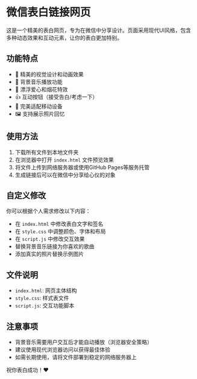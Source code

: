 # 微信表白链接网页

这是一个精美的表白网页，专为在微信中分享设计。页面采用现代UI风格，包含多种动态效果和互动元素，让你的表白更加特别。

## 功能特点

- 💖 精美的视觉设计和动画效果
- 🎵 背景音乐播放功能
- 💌 漂浮爱心和烟花特效
- 👍 互动按钮（接受告白/考虑一下）
- 📱 完美适配移动设备
- 🖼️ 支持展示照片回忆

## 使用方法

1. 下载所有文件到本地文件夹
2. 在浏览器中打开 `index.html` 文件预览效果
3. 将文件上传到网络服务器或使用GitHub Pages等服务托管
4. 生成链接后可以在微信中分享给心仪的对象

## 自定义修改

你可以根据个人需求修改以下内容：

- 在 `index.html` 中修改表白文字和签名
- 在 `style.css` 中调整颜色、字体和布局
- 在 `script.js` 中修改交互效果
- 替换背景音乐链接为你喜欢的歌曲
- 添加真实的照片替换示例图片

## 文件说明

- `index.html`: 网页主体结构
- `style.css`: 样式表文件
- `script.js`: 交互功能脚本

## 注意事项

- 背景音乐需要用户交互后才能自动播放（浏览器安全策略）
- 建议使用现代浏览器访问以获得最佳体验
- 如需长期使用，请将文件部署到稳定的网络服务器上

祝你表白成功！❤️